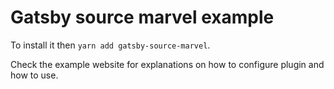 # Gatsby source marvel example

To install it then `yarn add gatsby-source-marvel`.

Check the example website for explanations on how to configure plugin and how to use.
